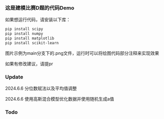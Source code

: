 ### 这是建模比赛D题的代码Demo

如果想运行代码，请安装以下库：

```sh
pip install scipy
pip install numpy
pip install matplotlib
pip install scikit-learn
```

图片示例为main分支下的.png文件，运行时可以将绘图代码部分注释来实现效果

如果有修改建议，请提pr

### Update
2024.6.6 分位数赋法以及平均值调整

2024.6.6 使用高斯混合模型优化数据并使用随机生成a值

### Todo

